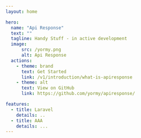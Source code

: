 ```yaml
---
layout: home

hero:
  name: "Api Response"
  text: ""
  tagline: Handy Stuff - in active development
  image:
      src: /yormy.png
      alt: Api Response
  actions:
    - theme: brand
      text: Get Started
      link: /v1/introduction/what-is-apiresponse
    - theme: alt
      text: View on GitHub
      link: https://github.com/yormy/apiresponse/

features:
  - title: Laravel
    details: ..
  - title: AAA
    details: ...
---
```

